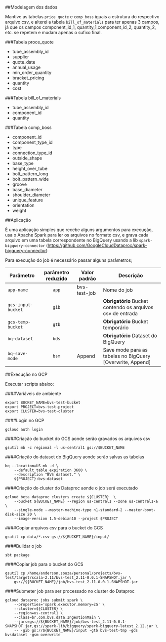 ##Modelagem dos dados

Mantive as tabelas `price_quote` e `comp_boss` iguais a estrutura do respectivo arquivo csv, e alterei
a tabela `bill_of_materials` para ter apenas 3 campos, já que os campos component_id_1, quantity_1,component_id_2, quantity_2, etc. se repetem e mudam apenas o sufixo final.

###Tabela proce_quote
- tube_assembly_id
- supplier
- quote_date
- annual_usage
- min_order_quantity
- bracket_pricing
- quantity	
- cost

###Tabela bill_of_materials
- tube_assembly_id	
- component_id	
- quantity

###Tabela comp_boss
- component_id
- component_type_id	
- type	
- connection_type_id	
- outside_shape	
- base_type	
- height_over_tube	
- bolt_pattern_long	
- bolt_pattern_wide	
- groove	
- base_diameter	
- shoulder_diameter	
- unique_feature	
- orientation	
- weight

##Aplicação

É uma aplicação simples que recebe alguns argumentos para execução, usa o Apache Spark para ler os arquivos no formato csv, 
e grava cada arquivo em uma tabela correspondente no BigQuery usando a lib `spark-bigquery-connector` (https://github.com/GoogleCloudDataproc/spark-bigquery-connector)


Para execução do job é necessário passar alguns parâmetros;

| Parâmetro              | parâmetro reduzido  | Valor padrão  | Descrição                                                    |
|------------------------|:-------------------:|---------------|--------------------------------------------------------------|
| `app-name`             | `app`               | bvs-test-job  | Nome do job                                                  |
| `gcs-input-bucket`     | `gib`               |               | **Obrigatório** Bucket contendo os arquivos csv de entrada   |
| `gcs-temp-bucket`      | `gtb`               |               | **Obrigatório** Bucket temporário                            |
| `bq-dataset`           | `bds`               |               | **Obrigatório** Dataset do BigQuery                          |
| `bq-save-mode`         | `bsm`               | Append        | Save mode para as tabelas no BigQuery [Overwrite, Append]    |


##Execução no GCP

Executar scripts abaixo:

####Variáveis de ambiente
```shell script
export BUCKET_NAME=bvs-test-bucket
export PROJECT=bvs-test-project
export CLUSTER=bvs-test-cluster
```

####Login no GCP
```shell script
gcloud auth login
```

####Criação do bucket do GCS aonde serão gravados os arquivos csv
```shell script
gsutil mb -c regional -l us-central1 gs://$BUCKET_NAME
```

####Criação do dataset do BigQuery aonde serão salvas as tabelas 
```shell script
bq --location=US mk -d \
    --default_table_expiration 3600 \
    --description "BVS dataset." \
    ${PROJECT}:bvs-dataset
```

####Criação do cluster do Dataproc aonde o job será executado
```shell script
gcloud beta dataproc clusters create ${CLUSTER}  \
    --bucket ${BUCKET_NAME} --region us-central1 --zone us-central1-a \
    --single-node --master-machine-type n1-standard-2 --master-boot-disk-size 20 \
    --image-version 1.5-debian10 --project $PROJECT
```
     
####Copiar arquivos csv para o bucket do GCS
 ```shell script
gsutil cp data/*.csv gs://${BUCKET_NAME}/input/
 ```

####Buildar o job
 ```shell script
sbt package
 ```

####Copiar job para o bucket do GCS
```shell script
gsutil cp /home/anderson.souza/personal/projects/bvs-test/target/scala-2.11/bvs-test_2.11-0.0.1-SNAPSHOT.jar \
    gs://${BUCKET_NAME}/job/bvs-test_2.11-0.0.1-SNAPSHOT.jar
```

####Submeter job para ser processado no cluster do Dataproc
```shell script
gcloud dataproc jobs submit spark \
    --properties='spark.executor.memory=2G' \
    --cluster=${CLUSTER} \
    --region=us-central1 \
    --class=br.com.bvs.data.IngestionMain \
    --jars=gs://${BUCKET_NAME}/job/bvs-test_2.11-0.0.1-SNAPSHOT.jar,gs://spark-lib/bigquery/spark-bigquery-latest_2.12.jar \
    -- -gib gs://${BUCKET_NAME}/input -gtb bvs-test-tmp -gds bvsdataset -gsm overwrite
```

